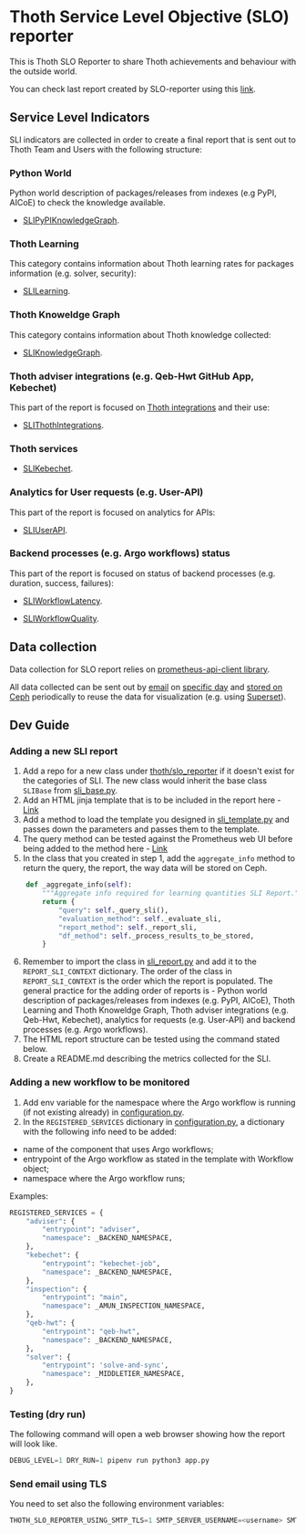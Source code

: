 # Thoth Service Level Objective (SLO) reporter

This is Thoth SLO Reporter to share Thoth achievements and behaviour with the outside world.

You can check last report created by SLO-reporter using this [link](https://htmlpreview.github.io/?https://github.com/thoth-station/slo-reporter/blob/master/thoth/slo_reporter/SLO-reporter.html).

## Service Level Indicators

SLI indicators are collected in order to create a final report that is sent out to Thoth Team and Users with the following structure:

### Python World

Python world description of packages/releases from indexes (e.g PyPI, AICoE) to check the knowledge available.

- [SLIPyPIKnowledgeGraph](https://github.com/thoth-station/slo-reporter/tree/master/thoth/slo_reporter/sli_python_knowledge_graph/README.md).

### Thoth Learning

This category contains information about Thoth learning rates for packages information (e.g. solver, security):

- [SLILearning](https://github.com/thoth-station/slo-reporter/tree/master/thoth/slo_reporter/sli_learning/README.md).

### Thoth Knoweldge Graph

This category contains information about Thoth knowledge collected:

- [SLIKnowledgeGraph](https://github.com/thoth-station/slo-reporter/tree/master/thoth/slo_reporter/sli_knowledge_graph/README.md).

### Thoth adviser integrations (e.g. Qeb-Hwt GitHub App, Kebechet)

This part of the report is focused on [Thoth integrations](https://github.com/thoth-station/adviser/blob/master/docs/source/integration.rst) and their use:

- [SLIThothIntegrations](https://github.com/thoth-station/slo-reporter/tree/master/thoth/slo_reporter/sli_thoth_integrations).

### Thoth services

- [SLIKebechet](https://github.com/thoth-station/slo-reporter/tree/master/thoth/slo_reporter/sli_thoth_services/README.md).

### Analytics for User requests (e.g. User-API)

This part of the report is focused on analytics for APIs:

- [SLIUserAPI](https://github.com/thoth-station/slo-reporter/tree/master/thoth/slo_reporter/sli_apis/README.md).

### Backend processes (e.g. Argo workflows) status

This part of the report is focused on status of backend processes (e.g. duration, success, failures):

- [SLIWorkflowLatency](https://github.com/thoth-station/slo-reporter/tree/master/thoth/slo_reporter/sli_backends/README.md).

- [SLIWorkflowQuality](https://github.com/thoth-station/slo-reporter/tree/master/thoth/slo_reporter/sli_backends/README.md).

## Data collection

Data collection for SLO report relies on [prometheus-api-client library](https://github.com/AICoE/prometheus-api-client-python).

All data collected can be sent out by [email](https://github.com/thoth-station/slo-reporter/blob/c55577075ff84ddf8a7a68ad604dd153d1ee53b6/app.py#L228)
on [specific day](https://github.com/thoth-station/slo-reporter/blob/c55577075ff84ddf8a7a68ad604dd153d1ee53b6/thoth/slo_reporter/configuration.py#L112)
and [stored on Ceph](https://github.com/thoth-station/slo-reporter/blob/c55577075ff84ddf8a7a68ad604dd153d1ee53b6/app.py#L129) periodically
to reuse the data for visualization (e.g. using [Superset](https://github.com/apache/incubator-superset)).

## Dev Guide

### Adding a new SLI report

1. Add a repo for a new class under [thoth/slo_reporter](https://github.com/thoth-station/slo-reporter/tree/master/thoth/slo_reporter) if it doesn't exist for the categories of SLI.
The new class would inherit the base class `SLIBase` from [sli_base.py](https://github.com/thoth-station/slo-reporter/blob/master/thoth/slo_reporter/sli_base.py).
2. Add an HTML jinja template that is to be included in the report here - [Link](https://github.com/thoth-station/slo-reporter/tree/master/thoth/slo_reporter/static/templates)
3. Add a method to load the template you designed in [sli_template.py](https://github.com/thoth-station/slo-reporter/blob/master/thoth/slo_reporter/sli_template.py) and passes down the parameters and passes them to the template.
4. The query method can be tested against the Prometheus web UI before being added to the method here - [Link](https://prometheus-dh-prod-monitoring.cloud.datahub.psi.redhat.com/graph)
5. In the class that you created in step 1, add the `aggregate_info` method to return the query, the report, the way data will be stored on Ceph.

```python
    def _aggregate_info(self):
        """Aggregate info required for learning quantities SLI Report."""
        return {
            "query": self._query_sli(),
            "evaluation_method": self._evaluate_sli,
            "report_method": self._report_sli,
            "df_method": self._process_results_to_be_stored,
        }
```

6. Remember to import the class in [sli_report.py](https://github.com/thoth-station/slo-reporter/blob/master/thoth/slo_reporter/sli_report.py) and add it to the `REPORT_SLI_CONTEXT` dictionary. The order of the class in `REPORT_SLI_CONTEXT` is the order which the report is populated. The general practice for the adding order of reports is - Python world description of packages/releases from indexes (e.g. PyPI, AICoE), Thoth Learning and Thoth Knoweldge Graph, Thoth adviser integrations (e.g. Qeb-Hwt, Kebechet), analytics for requests (e.g. User-API) and backend processes (e.g. Argo workflows).
7. The HTML report structure can be tested using the command stated below.
8. Create a README.md describing the metrics collected for the SLI.

### Adding a new workflow to be monitored

1. Add env variable for the namespace where the Argo workflow is running (if not existing already) in [configuration.py](https://github.com/thoth-station/slo-reporter/blob/master/thoth/slo_reporter/configuration.py).
2. In the ``REGISTERED_SERVICES`` dictionary in [configuration.py](https://github.com/thoth-station/slo-reporter/blob/master/thoth/slo_reporter/configuration.py),
a dictionary with the following info need to be added:

- name of the component that uses Argo workflows;
- entrypoint of the Argo workflow as stated in the template with Workflow object;
- namespace where the Argo workflow runs;

Examples:

```python
REGISTERED_SERVICES = {
    "adviser": {
        "entrypoint": "adviser",
        "namespace": _BACKEND_NAMESPACE,
    },
    "kebechet": {
        "entrypoint": "kebechet-job",
        "namespace": _BACKEND_NAMESPACE,
    },
    "inspection": {
        "entrypoint": "main",
        "namespace": _AMUN_INSPECTION_NAMESPACE,
    },
    "qeb-hwt": {
        "entrypoint": "qeb-hwt",
        "namespace": _BACKEND_NAMESPACE,
    },
    "solver": {
        "entrypoint": 'solve-and-sync',
        "namespace": _MIDDLETIER_NAMESPACE,
    },
}
```

### Testing (dry run)

The following command will open a web browser showing how the report will look like.

```python
DEBUG_LEVEL=1 DRY_RUN=1 pipenv run python3 app.py
```

### Send email using TLS

You need to set also the following environment variables:

```python
THOTH_SLO_REPORTER_USING_SMTP_TLS=1 SMTP_SERVER_USERNAME=<username> SMTP_SERVER_USERNAME=<passowrd> pipenv run python3 app.py
```
